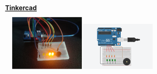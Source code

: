 ## [Tinkercad](https://www.tinkercad.com/things/k0BJLppvA1R-led-binary-counter-4bit/editel?returnTo=https%3A%2F%2Fwww.tinkercad.com%2Fdashboard&sharecode=j9uchLolSOxk4IyhNsWxlZMCAUrqUkRea24RYHwOLt8)

<p align="center">
  <img src="images/arduino-led-binary.webp" width="45%" />
  <img src="images/tinkercad-led-binary.PNG" width="45%" />
</p>
